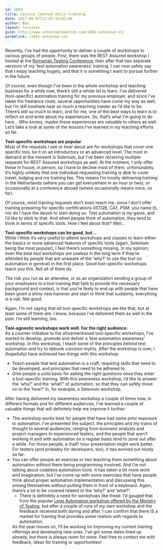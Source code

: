 ```yaml
---
id: 1883
title: Lessons learned while training
date: 2017-06-07T12:47:31+02:00
author: Bas
layout: revision
guid: http://www.ontestautomation.com/1881-autosave-v1/
permalink: /1881-autosave-v1/
---
```

Recently, I&#8217;ve had the opportunity to deliver a couple of workshops to various groups of people. First, there was the REST Assured workshop I hosted at the <a href="http://www.ontestautomation.com/romanian-testing-conference-2017-was-a-blast/" target="_blank">Romanian Testing Conference</a>, then after that two separate versions of my &#8216;test automation awareness&#8217; training. I can now safely say that I enjoy teaching hugely, and that it is something I want to pursue further in the future.

Of course, even though I&#8217;ve been in the whole workshop and teaching business for a while now, there&#8217;s still a whole lot to learn. I&#8217;ve delivered (tool-specific) automation training for my previous employer, and since I&#8217;ve taken the freelance route, several opportunities have come my way as well, but I&#8217;m still nowhere near as much a teaching master as I&#8217;d like to be. There&#8217;s still so much to learn, and for me, one of the best ways to learn is to reflect on and write about my experiences. So, that&#8217;s what I&#8217;m going to do here&#8230; Who knows, maybe these experiences are valuable to others as well. Let&#8217;s take a look at some of the lessons I&#8217;ve learned in my teaching efforts so far.

**Tool-specific workshops are popular**  
Most of the requests I see or hear about are for workshops that cover one specific tool, be it on an introductory or an advanced level. The most in demand at the moment is Selenium, but I&#8217;ve been receiving multiple requests for REST Assured workshops as well. At the moment, I only offer these in house, in person, so I have to decline most of them, unfortunately. It&#8217;s highly unlikely that one individual requesting training is able to cover travel, lodging and my training fee. This means I&#8217;m mostly delivering training in the Netherlands (where you can get everywhere in an hour or two), or occasionally at a conference abroad (where occasionally means once, so far).

Of course, most training requests don&#8217;t even reach me, since I don&#8217;t offer training preparing for specific certifications (ISTQB, CAT, PSM, you name it), nor do I have the desire to start doing so. Test automation is my game, and I&#8217;d like to stick to that. And when people think of automation, they tend to think in terms of specific tools. How I feel about that? Well&#8230;

**Tool-specific workshops can be good, but&#8230;**  
While I think it&#8217;s very useful to attend workshops and classes to learn either the basics or more advanced features of specific tools (again, Selenium being the most popular), I feel there&#8217;s something missing. In my opinion, even the best tool workshops are useless in the long term if they&#8217;re attended by people that are unaware of the &#8216;why?&#8217; to use the tool (or automation in general) in the first place. Good tool-specific workshops teach you this. Not all of them do.

The risk you run as an attendee, or as an organization sending a group of your employees to a tool training that fails to provide the necessary background and context, is that you&#8217;re likely to end up with people that have been given a shiny new hammer and start to think that suddenly, everything is a nail. Not good.

Again, I&#8217;m not saying that all tool-specific workshops are like that, but at least some of them are. I know, because I&#8217;ve delivered them as well in the past. I&#8217;m still learning, too.

**Tool-agnostic workshops work well. For the right audience.**  
As a counter-initiative to the aforementioned tool-specific workshops, I&#8217;ve started to develop, promote and deliver a &#8216;test automation awareness&#8217; workshop. In this workshop, I teach some of the principles behind test automation and try to debunk common myths. After the workshop is over, I (hopefully) have achieved two things with this workshop:

  * Teach people that test automation is a craft, requiring skills that need to be developed, and principles that need to be adhered to.
  * Give people a solid basis for asking the right questions once they enter a tool-specific training. With this awareness workshop, I&#8217;d like to answer the &#8216;why?&#8217; and the &#8216;what?&#8217; of automation, so that they can safely move on to the &#8216;how?&#8217; in, for example, a Selenium workshop.

After having delivered my awareness workshop a couple of times now, in different formats and for different audiences, I&#8217;ve learned a couple of valuable things that will definitely help me improve it further:

  * The workshop works best for people that have had some prior exposure to automation. I&#8217;ve presented the subject, the principles and my trains of thought to several audiences, ranging from business analysts and project managers to experienced testers, and the people that aren&#8217;t working in and with automation on a regular basis tend to zone out after a while. For those people, a (half) hour presentation might work better. For testers (and probably for developers, too), it has worked out nicely so far.
  * You can offer people an exercise or two teaching them something about automation without there being programming involved. And I&#8217;m not talking about codeless automation tools. It has taken a bit more work and imagination, but I&#8217;ve come up with some exercises that have people think about proper automation implementation and discussing this among themselves without putting them in front of a keyboard. Again, there&#8217;s a lot to be covered related to the &#8216;why?&#8217; and &#8216;what?&#8217;. 
      * There is definitely a need for workshops like these. I&#8217;d gauged that from the popular <a href="https://www.ministryoftesting.com/2017/02/what-is-lego-automation/" target="_blank">Lego Automation workshop offered by the Ministry of Testing</a>, but after a couple of runs of my own workshop and the feedback received both during and after, I can confirm that there IS a market for training that provides some realism with regards to automation.</ul> 
    As the year moves on, I&#8217;ll be working on improving my current training offerings and developing new ones. I&#8217;ve got some dates lined up already, but there is always room for more. Feel free to contact me with feedback, ideas for training or opportunities!